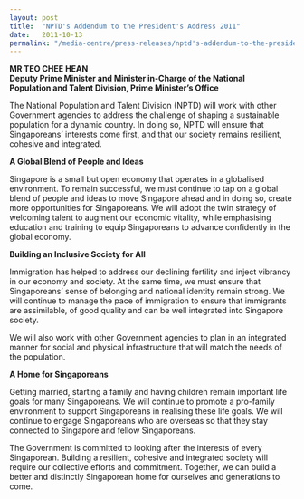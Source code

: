 ```yaml
---
layout: post
title:  "NPTD's Addendum to the President's Address 2011"
date:   2011-10-13
permalink: "/media-centre/press-releases/nptd's-addendum-to-the-president's-address-2011"
---
```


**MR TEO CHEE HEAN**  
**Deputy Prime Minister and Minister in-Charge of the National  
Population and Talent Division, Prime Minister’s Office**

The National Population and Talent Division (NPTD) will work with other Government agencies to address the challenge of shaping a sustainable population for a dynamic country. In doing so, NPTD will ensure that Singaporeans’ interests come first, and that our society remains resilient, cohesive and integrated.

**A Global Blend of People and Ideas**

Singapore is a small but open economy that operates in a globalised environment. To remain successful, we must continue to tap on a global blend of people and ideas to move Singapore ahead and in doing so, create more opportunities for Singaporeans. We will adopt the twin strategy of welcoming talent to augment our economic vitality, while emphasising education and training to equip Singaporeans to advance confidently in the global economy.

**Building an Inclusive Society for All**  

Immigration has helped to address our declining fertility and inject vibrancy in our economy and society. At the same time, we must ensure that Singaporeans’ sense of belonging and national identity remain strong. We will continue to manage the pace of immigration to ensure that immigrants are assimilable, of good quality and can be well integrated into Singapore society.

We will also work with other Government agencies to plan in an integrated manner for social and physical infrastructure that will match the needs of the population.

**A Home for Singaporeans**  

Getting married, starting a family and having children remain important life goals for many Singaporeans. We will continue to promote a pro-family environment to support Singaporeans in realising these life goals. We will continue to engage Singaporeans who are overseas so that they stay connected to Singapore and fellow Singaporeans.

The Government is committed to looking after the interests of every Singaporean. Building a resilient, cohesive and integrated society will require our collective efforts and commitment. Together, we can build a better and distinctly Singaporean home for ourselves and generations to come.

